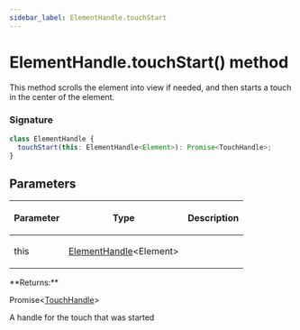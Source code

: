 ```yaml
---
sidebar_label: ElementHandle.touchStart
---
```


# ElementHandle.touchStart() method

This method scrolls the element into view if needed, and then starts a touch in the center of the element.

### Signature

```typescript
class ElementHandle {
  touchStart(this: ElementHandle<Element>): Promise<TouchHandle>;
}
```

## Parameters

<table><thead><tr><th>

Parameter

</th><th>

Type

</th><th>

Description

</th></tr></thead>
<tbody><tr><td>

this

</td><td>

[ElementHandle](./puppeteer.elementhandle.md)&lt;Element&gt;

</td><td>

</td></tr>
</tbody></table>
**Returns:**

Promise&lt;[TouchHandle](./puppeteer.touchhandle.md)&gt;

A handle for the touch that was started
